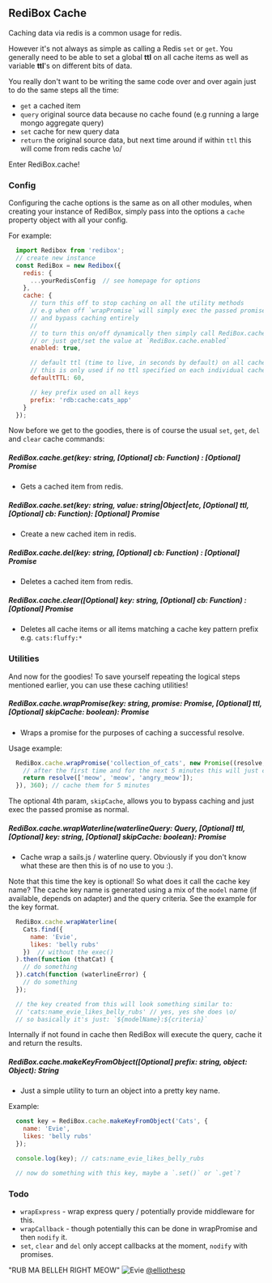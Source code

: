 ## RediBox Cache

Caching data via redis is a common usage for redis.

However it's not always as simple as calling a Redis `set` or `get`. You generally need to be able to set a global **ttl**
on all cache items as well as variable **ttl**'s on different bits of data.

You really don't want to be writing the same code over and over again just to do the same steps all the time:

 - `get` a cached item
 - `query` original source data because no cache found (e.g running a large mongo aggregate query)
 - `set` cache for new query data
 - `return` the original source data, but next time around if within `ttl` this will come from redis cache \o/

Enter RediBox.cache!

### Config

Configuring the cache options is the same as on all other modules, when creating your instance of RediBox, simply pass
into the options a `cache` property object with all your config.

For example:

```javascript
  import Redibox from 'redibox';
  // create new instance
  const RediBox = new Redibox({
    redis: {
      ...yourRedisConfig  // see homepage for options
    },
    cache: {
      // turn this off to stop caching on all the utility methods
      // e.g when off `wrapPromise` will simply exec the passed promise
      // and bypass caching entirely
      //
      // to turn this on/off dynamically then simply call RediBox.cache.bypass(boolean);
      // or just get/set the value at `RediBox.cache.enabled`
      enabled: true,

      // default ttl (time to live, in seconds by default) on all cache items
      // this is only used if no ttl specified on each individual cache `set`
      defaultTTL: 60,

      // key prefix used on all keys
      prefix: 'rdb:cache:cats_app'
    }
  });
```

Now before we get to the goodies, there is of course the usual `set`, `get`, `del` and `clear` cache commands:

##### RediBox.cache.get(key: string, [Optional] cb: Function) : [Optional] Promise
 - Gets a cached item from redis.

##### RediBox.cache.set(key: string, value: string|Object|etc, [Optional] ttl, [Optional] cb: Function): [Optional] Promise
 - Create a new cached item in redis.

##### RediBox.cache.del(key: string, [Optional] cb: Function) : [Optional] Promise
 - Deletes a cached item from redis.

##### RediBox.cache.clear([Optional] key: string, [Optional] cb: Function) : [Optional] Promise
 - Deletes all cache items or all items matching a cache key pattern prefix e.g. `cats:fluffy:*`


### Utilities

And now for the goodies! To save yourself repeating the logical steps mentioned earlier, you can use these caching utilities!

##### RediBox.cache.wrapPromise(key: string, promise: Promise, [Optional] ttl, [Optional] skipCache: boolean): Promise
 - Wraps a promise for the purposes of caching a successful resolve.

Usage example:
```javascript
  RediBox.cache.wrapPromise('collection_of_cats', new Promise((resolve, reject) => {
    // after the first time and for the next 5 minutes this will just come from redis cache
    return resolve(['meow', 'meow', 'angry_meow']);
  }), 360); // cache them for 5 minutes
```

The optional 4th param, `skipCache`, allows you to bypass caching and just exec the passed promise as normal.

##### RediBox.cache.wrapWaterline(waterlineQuery: Query, [Optional] ttl, [Optional] key: string, [Optional] skipCache: boolean): Promise

 - Cache wrap a sails.js / waterline query. Obviously if you don't know what these are then this is of no use to you :).

Note that this time the key is optional! So what does it call the cache key name? The cache key name is generated using
a mix of the `model` name (if available, depends on adapter) and the query criteria. See the example for the key format.

```javascript
  RediBox.cache.wrapWaterline(
    Cats.find({
      name: 'Evie',
      likes: 'belly rubs'
    })  // without the exec()
  ).then(function (thatCat) {
    // do something
  }).catch(function (waterlineError) {
    // do something
  });

  // the key created from this will look something similar to:
  // 'cats:name_evie_likes_belly_rubs' // yes, yes she does \o/
  // so basically it's just: `${modelName}:${criteria}`
```

Internally if not found in cache then RediBox will execute the query, cache it and return the results.

##### RediBox.cache.makeKeyFromObject([Optional] prefix: string, object: Object): String
 - Just a simple utility to turn an object into a pretty key name.

Example:
```javascript
  const key = RediBox.cache.makeKeyFromObject('Cats', {
    name: 'Evie',
    likes: 'belly rubs'
  });

  console.log(key); // cats:name_evie_likes_belly_rubs

  // now do something with this key, maybe a `.set()` or `.get`?
```

### Todo

  - `wrapExpress` - wrap express query / potentially provide middleware for this.
  - `wrapCallback` - though potentially this can be done in wrapPromise and then `nodify` it.
  - `set`, `clear` and `del` only accept callbacks at the moment, `nodify` with promises.

"RUB MA BELLEH RIGHT MEOW" 
![Evie](https://pbs.twimg.com/media/CYY44mYWMAATghb.jpg:large) 
[@elliothesp](https://twitter.com/elliothesp) 
